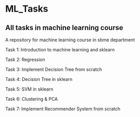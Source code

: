 ﻿# ML_Tasks

## All tasks in machine learning course 
A repository for machine learning course in sbme department

Task 1: Introduction to machine learning and sklearn

Task 2: Regression


Task 3: Implement Decision Tree from scratch

Task 4: Decision Tree in sklearn

Task 5: SVM in sklearn


Task 6: Clustering & PCA


Task 7: Implement Recommender System from scratch
